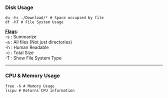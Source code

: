 ### Disk Usage

````shell
du -hc ./Download/* # Space occupied by file
df -hT # File System Usage
````

**<u>Flags</u>**:  
-s : Summarize  
-a : All files (Not just directories)  
-h : Human Readable  
-c : Total Size  
-T : Show File System Type

---

### CPU & Memory Usage

````shell
free -h # Memory Usage
lscpu # Returns CPU information
````
